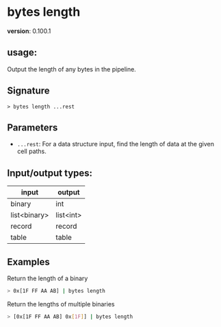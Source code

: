 # bytes length

**version**: 0.100.1

## **usage**:

Output the length of any bytes in the pipeline.

## Signature

`> bytes length ...rest`

## Parameters

- `...rest`: For a data structure input, find the length of data at the given cell paths.

## Input/output types:

| input          | output      |
| -------------- | ----------- |
| binary         | int         |
| list\<binary\> | list\<int\> |
| record         | record      |
| table          | table       |

## Examples

Return the length of a binary

```bash
> 0x[1F FF AA AB] | bytes length
```

Return the lengths of multiple binaries

```bash
> [0x[1F FF AA AB] 0x[1F]] | bytes length
```

